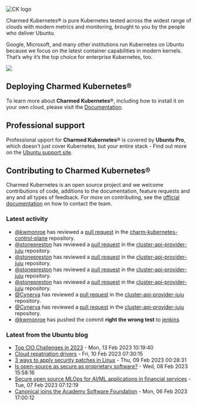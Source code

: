 ![CK logo](https://assets.ubuntu.com/v1/451d4cf4-Charmed+Kubernetes_RGB_onWhite_2022.svg)

Charmed Kubernetes® is pure Kubernetes tested across the widest range of clouds with modern metrics and monitoring, brought to you by the people who deliver Ubuntu.

Google, Microsoft, and many other institutions run Kubernetes on Ubuntu because we focus on the latest container capabilities in modern kernels. That’s why it’s the top choice for enterprise Kubernetes, too.

![](https://assets.ubuntu.com/v1/843c77b6-juju-at-a-glace.svg)

## Deploying Charmed Kubernetes®

To learn more about **Charmed Kubernetes**®, including how to install it on your own cloud, please visit the [Documentation][docs].

## Professional support

Professional upport for **Charmed Kubernetes**® is covered by **Ubuntu Pro**, which doesn't just cover Kubernetes, but your entire stack - Find out more on the [Ubuntu support site](https://ubuntu.com/support).

## Contributing to Charmed Kubernetes®

Charmed Kubernetes is an open source project and we welcome contributions of code, additions to the documentation, feature requests and any and all types of feedback. For more on contributing, see the [official documentation][get-in-touch] on how to contact the team.

<!-- LINKS -->
[docs]: https://ubuntu.com/kubernetes/docs
[get-in-touch]: https://ubuntu.com/kubernetes/docs/get-in-touch

### Latest activity

<!-- activity starts -->
 - [@kwmonroe](https://github.com/kwmonroe) has reviewed a [pull request](https://github.com/charmed-kubernetes/charm-kubernetes-control-plane/pull/267) in the [charm-kubernetes-control-plane](https://github.com/charmed-kubernetes/charm-kubernetes-control-plane) repository.
 - [@stonepreston](https://github.com/stonepreston) has reviewed a [pull request](https://github.com/charmed-kubernetes/cluster-api-provider-juju/pull/3) in the [cluster-api-provider-juju](https://github.com/charmed-kubernetes/cluster-api-provider-juju) repository.
 - [@stonepreston](https://github.com/stonepreston) has reviewed a [pull request](https://github.com/charmed-kubernetes/cluster-api-provider-juju/pull/3) in the [cluster-api-provider-juju](https://github.com/charmed-kubernetes/cluster-api-provider-juju) repository.
 - [@stonepreston](https://github.com/stonepreston) has reviewed a [pull request](https://github.com/charmed-kubernetes/cluster-api-provider-juju/pull/3) in the [cluster-api-provider-juju](https://github.com/charmed-kubernetes/cluster-api-provider-juju) repository.
 - [@stonepreston](https://github.com/stonepreston) has reviewed a [pull request](https://github.com/charmed-kubernetes/cluster-api-provider-juju/pull/3) in the [cluster-api-provider-juju](https://github.com/charmed-kubernetes/cluster-api-provider-juju) repository.
 - [@Cynerva](https://github.com/Cynerva) has reviewed a [pull request](https://github.com/charmed-kubernetes/cluster-api-provider-juju/pull/3) in the [cluster-api-provider-juju](https://github.com/charmed-kubernetes/cluster-api-provider-juju) repository.
 - [@Cynerva](https://github.com/Cynerva) has reviewed a [pull request](https://github.com/charmed-kubernetes/cluster-api-provider-juju/pull/3) in the [cluster-api-provider-juju](https://github.com/charmed-kubernetes/cluster-api-provider-juju) repository.
 - [@kwmonroe](https://github.com/kwmonroe) has pushed the commit **right the wrong test** to [jenkins](https://github.com/charmed-kubernetes/jenkins)
<!-- activity ends -->

<!-- roadmap starts -->

<!-- roadmap ends -->

### Latest from the Ubuntu blog

<!-- blog starts -->
* [Top CIO Challenges in 2023](https://ubuntu.com//blog/top_cios_challenges_2023) - Mon, 13 Feb 2023 10:19:40 
* [Cloud repatriation drivers](https://ubuntu.com//blog/cloud-repatriation) - Fri, 10 Feb 2023 07:30:15 
* [3 ways to apply security patches in Linux](https://ubuntu.com//blog/3-ways-to-apply-security-patches-in-linux) - Thu, 09 Feb 2023 00:28:31 
* [Is open-source as secure as proprietary software?](https://ubuntu.com//blog/does-open-source-software-have-the-same-safety-as-proprietary-software) - Wed, 08 Feb 2023 15:58:16 
* [Secure open source MLOps for AI/ML applications in financial services](https://ubuntu.com//blog/secure-open-source-mlops-for-ai-ml-applications-in-financial-services) - Tue, 07 Feb 2023 07:12:19 
* [Canonical joins the Academy Software Foundation](https://ubuntu.com//blog/canonical-joins-the-academy-software-foundation) - Mon, 06 Feb 2023 17:00:12 
<!-- blog ends -->
